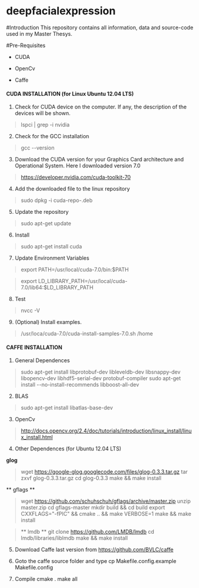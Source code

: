 # deepfacialexpression

#Introduction
This repository contains all information, data and source-code used in my Master Thesys.


#Pre-Requisites

- CUDA

- OpenCv

- Caffe


#### CUDA INSTALLATION (for Linux Ubuntu 12.04 LTS)

1. Check for CUDA device on the computer. If any, the description of the devices will be shown.
> lspci | grep -i nvidia

2. Check for the GCC installation
> gcc --version

3. Download the CUDA version for your Graphics Card architecture and Operational System. Here I downloaded version 7.0
> https://developer.nvidia.com/cuda-toolkit-70

4. Add the downloaded file to the linux repository
> sudo dpkg -i cuda-repo-<distro>_<version>_<architecture>.deb

5. Update the repository
> sudo apt-get update

6. Install
> sudo apt-get install cuda

7. Update Environment Variables
> export PATH=/usr/local/cuda-7.0/bin:$PATH

> export LD_LIBRARY_PATH=/usr/local/cuda-7.0/lib64:$LD_LIBRARY_PATH

8. Test
> nvcc -V

9. (Optional) Install examples.
> /usr/loca/cuda-7.0/cuda-install-samples-7.0.sh /home



#### CAFFE INSTALLATION

1. General Dependences
> sudo apt-get install libprotobuf-dev libleveldb-dev libsnappy-dev libopencv-dev libhdf5-serial-dev protobuf-compiler
> sudo apt-get install --no-install-recommends libboost-all-dev

2. BLAS
> sudo apt-get install libatlas-base-dev

3. OpenCv
> http://docs.opencv.org/2.4/doc/tutorials/introduction/linux_install/linux_install.html

4.  Other Dependences (for Ubuntu 12.04 LTS)

**glog**
> wget https://google-glog.googlecode.com/files/glog-0.3.3.tar.gz
> tar zxvf glog-0.3.3.tar.gz
> cd glog-0.3.3
> make && make install

** gflags **
> wget https://github.com/schuhschuh/gflags/archive/master.zip
> unzip master.zip
> cd gflags-master
> mkdir build && cd build
> export CXXFLAGS="-fPIC" && cmake .. && make VERBOSE=1
> make && make install

> ** lmdb **
> git clone https://github.com/LMDB/lmdb
> cd lmdb/libraries/liblmdb
> make && make install
	
5. Download Caffe last version from
  https://github.com/BVLC/caffe

6. Goto the caffe source folder and type
  cp Makefile.config.example Makefile.config

7. Compile
  cmake .
  make all
